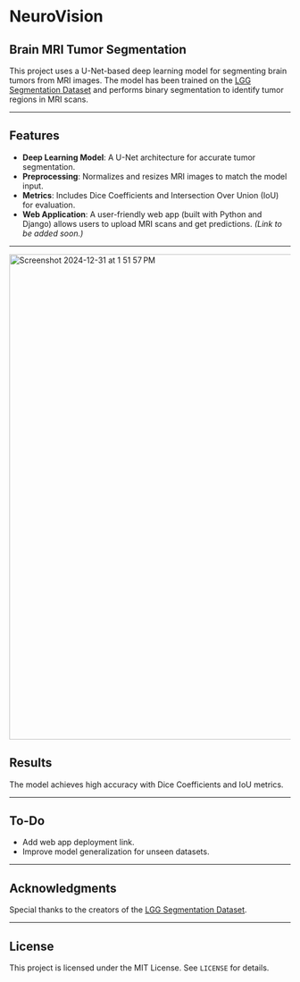 # NeuroVision
## Brain MRI Tumor Segmentation

This project uses a U-Net-based deep learning model for segmenting brain tumors from MRI images. The model has been trained on the [LGG Segmentation Dataset](https://www.kaggle.com/mateuszbuda/lgg-mri-segmentation) and performs binary segmentation to identify tumor regions in MRI scans.

---

## Features
- **Deep Learning Model**: A U-Net architecture for accurate tumor segmentation.
- **Preprocessing**: Normalizes and resizes MRI images to match the model input.
- **Metrics**: Includes Dice Coefficients and Intersection Over Union (IoU) for evaluation.
- **Web Application**: A user-friendly web app (built with Python and Django) allows users to upload MRI scans and get predictions. *(Link to be added soon.)*

---
<img width="869" alt="Screenshot 2024-12-31 at 1 51 57 PM" src="https://github.com/user-attachments/assets/234cc554-445f-4a96-99c3-3ef451e72aef" />



## Results
The model achieves high accuracy with Dice Coefficients and IoU metrics. 

---

## To-Do
- Add web app deployment link.
- Improve model generalization for unseen datasets.

---

## Acknowledgments
Special thanks to the creators of the [LGG Segmentation Dataset](https://www.kaggle.com/mateuszbuda/lgg-mri-segmentation).

---

## License
This project is licensed under the MIT License. See `LICENSE` for details.
```
